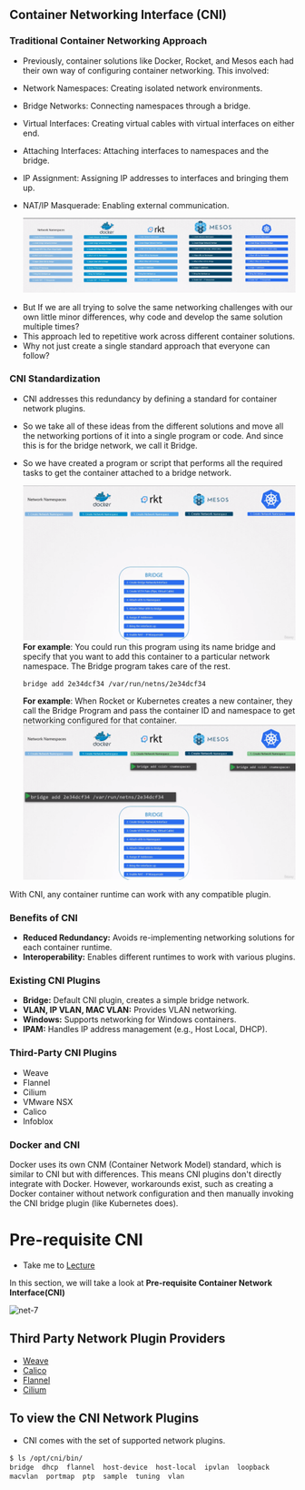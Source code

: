## Container Networking Interface (CNI)

### Traditional Container Networking Approach

- Previously, container solutions like Docker, Rocket, and Mesos each had their own way of configuring container networking.
  This involved:

* Network Namespaces: Creating isolated network environments.
* Bridge Networks: Connecting namespaces through a bridge.
* Virtual Interfaces: Creating virtual cables with virtual interfaces on either end.
* Attaching Interfaces: Attaching interfaces to namespaces and the bridge.
* IP Assignment: Assigning IP addresses to interfaces and bringing them up.
* NAT/IP Masquerade: Enabling external communication.
  
  ![CNI](../../images/cni.png)

- But If we are all trying to solve the same networking challenges with our own little minor differences, why code and develop the same solution multiple times?
- This approach led to repetitive work across different container solutions.
- Why not just create a single standard approach that everyone can follow?

### CNI Standardization

- CNI addresses this redundancy by defining a standard for container network plugins.
- So we take all of these ideas from the different solutions and move all the networking portions of it into a single program or code. And since this is for the bridge network, we call it Bridge.
- So we have created a program or script that performs all the required tasks to get the container attached to a bridge network.
  
  ![CNI](../../images/cni1.png)
  **For example**:  You could run this program using its name bridge and specify that you want to add this container to a particular network namespace. The Bridge program takes care of the rest.
  
  ```
  bridge add 2e34dcf34 /var/run/netns/2e34dcf34
  ```
  
  **For example**: When Rocket or Kubernetes creates a new container, they call the Bridge Program and pass the container ID and namespace to get networking configured for that container.
  ![CNI](../../images/cni2.png)

With CNI, any container runtime can work with any compatible plugin.

### Benefits of CNI

* **Reduced Redundancy:** Avoids re-implementing networking solutions for each container runtime.
* **Interoperability:** Enables different runtimes to work with various plugins.

### Existing CNI Plugins

* **Bridge:** Default CNI plugin, creates a simple bridge network.
* **VLAN, IP VLAN, MAC VLAN:** Provides VLAN networking.
* **Windows:** Supports networking for Windows containers.
* **IPAM:** Handles IP address management (e.g., Host Local, DHCP).

### Third-Party CNI Plugins

* Weave
* Flannel
* Cilium
* VMware NSX
* Calico
* Infoblox

### Docker and CNI

Docker uses its own CNM (Container Network Model) standard, which is similar to CNI but with differences. This means CNI plugins don't directly integrate with Docker. However, workarounds exist, such as creating a Docker container without network configuration and then manually invoking the CNI bridge plugin (like Kubernetes does).

# Pre-requisite CNI

- Take me to [Lecture](https://kodekloud.com/topic/prerequsite-cni/)

In this section, we will take a look at **Pre-requisite Container Network Interface(CNI)**

![net-7](../../images/net7.PNG)

## Third Party Network Plugin Providers

- [Weave](https://www.weave.works/docs/net/latest/kubernetes/kube-addon/#-installation)
- [Calico](https://docs.projectcalico.org/getting-started/kubernetes/quickstart)
- [Flannel](https://github.com/coreos/flannel/blob/master/Documentation/kubernetes.md)
- [Cilium](https://github.com/cilium/cilium)

## To view the CNI Network Plugins

- CNI comes with the set of supported network plugins.

```
$ ls /opt/cni/bin/
bridge  dhcp  flannel  host-device  host-local  ipvlan  loopback  macvlan  portmap  ptp  sample  tuning  vlan
```
